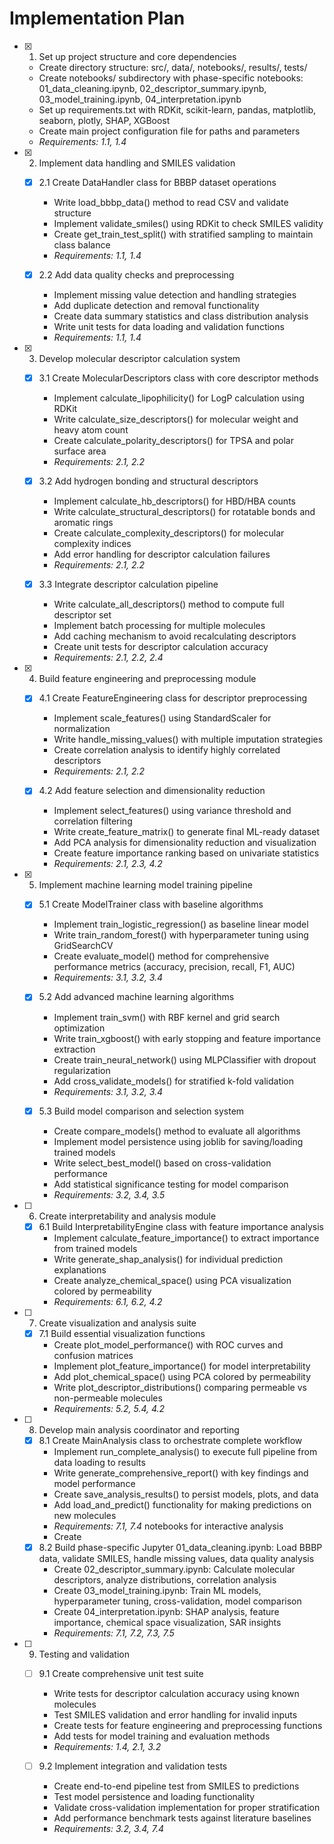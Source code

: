 # Implementation Plan

- [x] 1. Set up project structure and core dependencies
  - Create directory structure: src/, data/, notebooks/, results/, tests/
  - Create notebooks/ subdirectory with phase-specific notebooks: 01_data_cleaning.ipynb, 02_descriptor_summary.ipynb, 03_model_training.ipynb, 04_interpretation.ipynb
  - Set up requirements.txt with RDKit, scikit-learn, pandas, matplotlib, seaborn, plotly, SHAP, XGBoost
  - Create main project configuration file for paths and parameters
  - _Requirements: 1.1, 1.4_

- [x] 2. Implement data handling and SMILES validation
  - [x] 2.1 Create DataHandler class for BBBP dataset operations
    - Write load_bbbp_data() method to read CSV and validate structure
    - Implement validate_smiles() using RDKit to check SMILES validity
    - Create get_train_test_split() with stratified sampling to maintain class balance
    - _Requirements: 1.1, 1.4_

  - [x] 2.2 Add data quality checks and preprocessing
    - Implement missing value detection and handling strategies
    - Add duplicate detection and removal functionality
    - Create data summary statistics and class distribution analysis
    - Write unit tests for data loading and validation functions
    - _Requirements: 1.1, 1.4_

- [x] 3. Develop molecular descriptor calculation system
  - [x] 3.1 Create MolecularDescriptors class with core descriptor methods
    - Implement calculate_lipophilicity() for LogP calculation using RDKit
    - Write calculate_size_descriptors() for molecular weight and heavy atom count
    - Create calculate_polarity_descriptors() for TPSA and polar surface area
    - _Requirements: 2.1, 2.2_

  - [x] 3.2 Add hydrogen bonding and structural descriptors
    - Implement calculate_hb_descriptors() for HBD/HBA counts
    - Write calculate_structural_descriptors() for rotatable bonds and aromatic rings
    - Create calculate_complexity_descriptors() for molecular complexity indices
    - Add error handling for descriptor calculation failures
    - _Requirements: 2.1, 2.2_

  - [x] 3.3 Integrate descriptor calculation pipeline
    - Write calculate_all_descriptors() method to compute full descriptor set
    - Implement batch processing for multiple molecules
    - Add caching mechanism to avoid recalculating descriptors
    - Create unit tests for descriptor calculation accuracy
    - _Requirements: 2.1, 2.2, 2.4_

- [x] 4. Build feature engineering and preprocessing module
  - [x] 4.1 Create FeatureEngineering class for descriptor preprocessing
    - Implement scale_features() using StandardScaler for normalization
    - Write handle_missing_values() with multiple imputation strategies
    - Create correlation analysis to identify highly correlated descriptors
    - _Requirements: 2.1, 2.2_

  - [x] 4.2 Add feature selection and dimensionality reduction
    - Implement select_features() using variance threshold and correlation filtering
    - Write create_feature_matrix() to generate final ML-ready dataset
    - Add PCA analysis for dimensionality reduction and visualization
    - Create feature importance ranking based on univariate statistics
    - _Requirements: 2.1, 2.3, 4.2_

- [x] 5. Implement machine learning model training pipeline
  - [x] 5.1 Create ModelTrainer class with baseline algorithms
    - Implement train_logistic_regression() as baseline linear model
    - Write train_random_forest() with hyperparameter tuning using GridSearchCV
    - Create evaluate_model() method for comprehensive performance metrics (accuracy, precision, recall, F1, AUC)
    - _Requirements: 3.1, 3.2, 3.4_

  - [x] 5.2 Add advanced machine learning algorithms
    - Implement train_svm() with RBF kernel and grid search optimization
    - Write train_xgboost() with early stopping and feature importance extraction
    - Create train_neural_network() using MLPClassifier with dropout regularization
    - Add cross_validate_models() for stratified k-fold validation
    - _Requirements: 3.1, 3.2, 3.4_

  - [x] 5.3 Build model comparison and selection system
    - Create compare_models() method to evaluate all algorithms
    - Implement model persistence using joblib for saving/loading trained models
    - Write select_best_model() based on cross-validation performance
    - Add statistical significance testing for model comparison
    - _Requirements: 3.2, 3.4, 3.5_

- [ ] 6. Create interpretability and analysis module
  - [x] 6.1 Build InterpretabilityEngine class with feature importance analysis
    - Implement calculate_feature_importance() to extract importance from trained models
    - Write generate_shap_analysis() for individual prediction explanations
    - Create analyze_chemical_space() using PCA visualization colored by permeability
    - _Requirements: 6.1, 6.2, 4.2_

- [ ] 7. Create visualization and analysis suite
  - [x] 7.1 Build essential visualization functions
    - Create plot_model_performance() with ROC curves and confusion matrices
    - Implement plot_feature_importance() for model interpretability
    - Add plot_chemical_space() using PCA colored by permeability
    - Write plot_descriptor_distributions() comparing permeable vs non-permeable molecules
    - _Requirements: 5.2, 5.4, 4.2_

- [ ] 8. Develop main analysis coordinator and reporting
  - [x] 8.1 Create MainAnalysis class to orchestrate complete workflow
    - Implement run_complete_analysis() to execute full pipeline from data loading to results
    - Write generate_comprehensive_report() with key findings and model performance
    - Create save_analysis_results() to persist models, plots, and data
    - Add load_and_predict() functionality for making predictions on new molecules
    - _Requirements: 7.1, 7.4_
notebooks for interactive analysis
    - Create
  - [x] 8.2 Build phase-specific Jupyter  01_data_cleaning.ipynb: Load BBBP data, validate SMILES, handle missing values, data quality analysis
    - Create 02_descriptor_summary.ipynb: Calculate molecular descriptors, analyze distributions, correlation analysis
    - Create 03_model_training.ipynb: Train ML models, hyperparameter tuning, cross-validation, model comparison
    - Create 04_interpretation.ipynb: SHAP analysis, feature importance, chemical space visualization, SAR insights
    - _Requirements: 7.1, 7.2, 7.3, 7.5_

- [ ] 9. Testing and validation
  - [ ] 9.1 Create comprehensive unit test suite
    - Write tests for descriptor calculation accuracy using known molecules
    - Test SMILES validation and error handling for invalid inputs
    - Create tests for feature engineering and preprocessing functions
    - Add tests for model training and evaluation methods
    - _Requirements: 1.4, 2.1, 3.2_

  - [ ] 9.2 Implement integration and validation tests
    - Create end-to-end pipeline test from SMILES to predictions
    - Test model persistence and loading functionality
    - Validate cross-validation implementation for proper stratification
    - Add performance benchmark tests against literature baselines
    - _Requirements: 3.2, 3.4, 7.4_